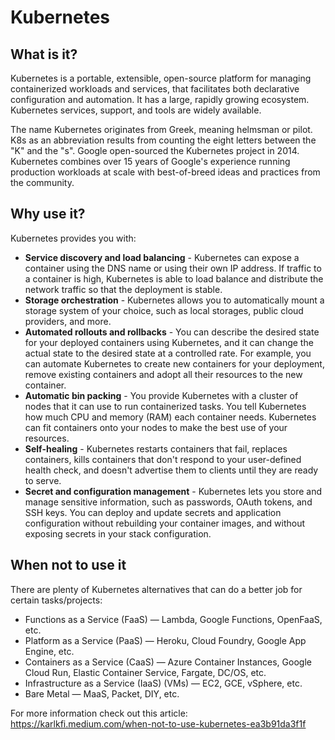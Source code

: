 # Kubernetes
## What is it?
Kubernetes is a portable, extensible, open-source platform for managing containerized workloads and services, that facilitates both declarative configuration and automation. It has a large, rapidly growing ecosystem. Kubernetes services, support, and tools are widely available.

The name Kubernetes originates from Greek, meaning helmsman or pilot. K8s as an abbreviation results from counting the eight letters between the "K" and the "s". Google open-sourced the Kubernetes project in 2014. Kubernetes combines over 15 years of Google's experience running production workloads at scale with best-of-breed ideas and practices from the community.

## Why use it?
Kubernetes provides you with:

- **Service discovery and load balancing** - Kubernetes can expose a container using the DNS name or using their own IP address. If traffic to a container is high, Kubernetes is able to load balance and distribute the network traffic so that the deployment is stable.
- **Storage orchestration** - Kubernetes allows you to automatically mount a storage system of your choice, such as local storages, public cloud providers, and more.
- **Automated rollouts and rollbacks** - You can describe the desired state for your deployed containers using Kubernetes, and it can change the actual state to the desired state at a controlled rate. For example, you can automate Kubernetes to create new containers for your deployment, remove existing containers and adopt all their resources to the new container.
- **Automatic bin packing** - You provide Kubernetes with a cluster of nodes that it can use to run containerized tasks. You tell Kubernetes how much CPU and memory (RAM) each container needs. Kubernetes can fit containers onto your nodes to make the best use of your resources.
- **Self-healing** - Kubernetes restarts containers that fail, replaces containers, kills containers that don't respond to your user-defined health check, and doesn't advertise them to clients until they are ready to serve.
- **Secret and configuration management** - Kubernetes lets you store and manage sensitive information, such as passwords, OAuth tokens, and SSH keys. You can deploy and update secrets and application configuration without rebuilding your container images, and without exposing secrets in your stack configuration.

## When not to use it
There are plenty of Kubernetes alternatives that can do a better job for certain tasks/projects:
- Functions as a Service (FaaS) — Lambda, Google Functions, OpenFaaS, etc.
- Platform as a Service (PaaS) — Heroku, Cloud Foundry, Google App Engine, etc.
- Containers as a Service (CaaS) — Azure Container Instances, Google Cloud Run, Elastic Container Service, Fargate, DC/OS, etc.
- Infrastructure as a Service (IaaS) (VMs) — EC2, GCE, vSphere, etc.
- Bare Metal — MaaS, Packet, DIY, etc.

For more information check out this article: https://karlkfi.medium.com/when-not-to-use-kubernetes-ea3b91da3f1f

